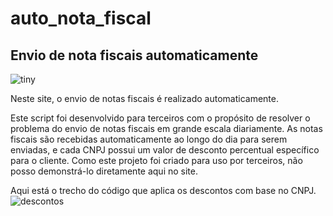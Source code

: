 # auto_nota_fiscal

## Envio de  nota fiscais  automaticamente

![tiny](https://github.com/viniimiguel/auto_nota_fiscal/assets/144070822/a08cd135-ace7-4c34-9ab6-dfb531a1b5ec)

Neste site, o envio de notas fiscais é realizado automaticamente.

Este script foi desenvolvido para terceiros com o propósito de resolver o problema do envio de notas fiscais em grande escala diariamente. As notas fiscais são recebidas automaticamente ao longo do dia para serem enviadas, e cada CNPJ possui um valor de desconto percentual específico para o cliente. Como este projeto foi criado para uso por terceiros, não posso demonstrá-lo diretamente aqui no site.

Aqui está o trecho do código que aplica os descontos com base no CNPJ.
![descontos](https://github.com/viniimiguel/auto_nota_fiscal/assets/144070822/5fa120d8-ca54-409e-a032-6cddbcddee79)


